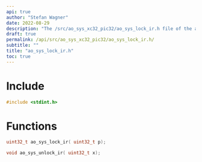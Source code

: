 ```yaml
---
api: true
author: "Stefan Wagner"
date: 2022-08-29
description: "The /src/ao_sys_xc32_pic32/ao_sys_lock_ir.h file of the ao real-time operating system."
draft: true
permalink: /api/src/ao_sys_xc32_pic32/ao_sys_lock_ir.h/
subtitle: ""
title: "ao_sys_lock_ir.h"
toc: true
---
```


# Include

```c
#include <stdint.h>
```

# Functions

```c
uint32_t ao_sys_lock_ir( uint32_t p);
```

```c
void ao_sys_unlock_ir( uint32_t x);
```

